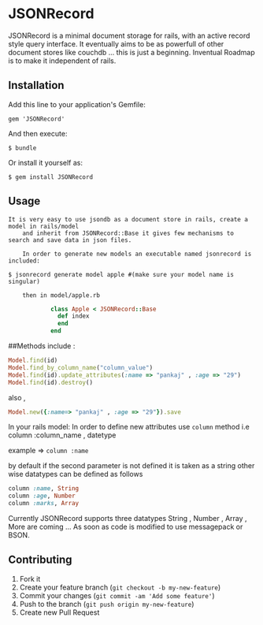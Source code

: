 # JSONRecord

JSONRecord is a minimal document storage for rails, with an active record style query interface.
It eventually aims to be as powerfull of other document stores like couchdb ... this is just a beginning.
Inventual Roadmap is to make it independent of rails.


## Installation

Add this line to your application's Gemfile:

    gem 'JSONRecord'

And then execute:

    $ bundle

Or install it yourself as:

    $ gem install JSONRecord

## Usage
    It is very easy to use jsondb as a document store in rails, create a model in rails/model 
		and inherit from JSONRecord::Base it gives few mechanisms to search and save data in json files.

		In order to generate new models an executable named jsonrecord is included: 

  `$ jsonrecord generate model apple #(make sure your model name is singular)`

		then in model/apple.rb

```ruby
			class Apple < JSONRecord::Base
			  def index
		 	  end
			end
```
			
##Methods include :

```ruby
Model.find(id) 
Model.find_by_column_name("column_value")
Model.find(id).update_attributes(:name => "pankaj" , :age => "29")
Model.find(id).destroy()
```

also ,

```ruby
Model.new({:name=> "pankaj" , :age => "29"}).save
```

In your rails model: In order to define new attributes use `column` method
i.e  column :column_name , datetype


example => `column :name`

by default if the second parameter is not defined it is taken as a string other wise datatypes can be defined as follows


```ruby
column :name, String
column :age, Number
column :marks, Array
```

Currently JSONRecord supports three datatypes String , Number , Array , More are coming ... As soon as code is modified to use
messagepack or BSON.
				 

## Contributing

1. Fork it
2. Create your feature branch (`git checkout -b my-new-feature`)
3. Commit your changes (`git commit -am 'Add some feature'`)
4. Push to the branch (`git push origin my-new-feature`)
5. Create new Pull Request
